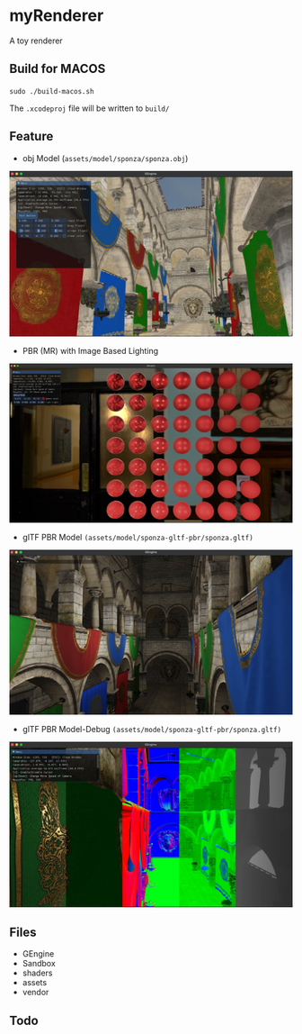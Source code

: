# myRenderer

A toy renderer

## Build for MACOS

`sudo ./build-macos.sh`

The `.xcodeproj` file will be written to `build/`

## Feature

* obj Model (`assets/model/sponza/sponza.obj`)

![GEngine .obj model image](images/GEngine-OBJ.jpeg)

* PBR (MR) with Image Based Lighting

![GEngine .obj model image](images/GEngine-IBL.jpeg)

* glTF PBR Model `(assets/model/sponza-gltf-pbr/sponza.gltf)`

![GEngine .glTF model image](images/GEngine-glTF-PBR.jpeg) 

* glTF PBR Model-Debug  `(assets/model/sponza-gltf-pbr/sponza.gltf)`

![GEngine .glTF model image](images/GEngine-glTF-PBR-debug.jpeg)

## Files

* GEngine
* Sandbox
* shaders
* assets
* vendor

## Todo
